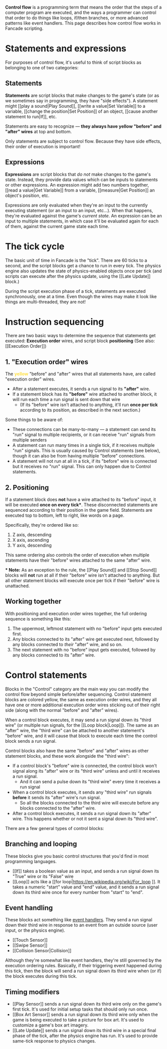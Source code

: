 **Control flow** is a programming term that means the order that the steps of a computer program are executed, and the ways a programmer can control that order to do things like loops, if/then branches, or more advanced patterns like event handlers. This page describes how control flow works in Fancade scripting.

# Statements and expressions

For purposes of control flow, it's useful to think of script blocks as belonging to one of two categories:

## Statements

**Statements** are script blocks that make changes to the game's state (or as we sometimes say in programming, they have "side effects"). A statement might [[play a sound|Play Sound]], [[write a value|Set Variable]] to a variable, [[change the position|Set Position]] of an object, [[cause another statement to run|If]], etc.

Statements are easy to recognize &mdash; **they always have yellow "before" and "after" wires** at top and bottom.

Only statements are subject to control flow. Because they have side effects, their order of execution is important!

## Expressions

**Expressions** are script blocks that _do not_ make changes to the game's state. Instead, they provide data values which can be inputs to statements or other expressions. An expression might add two numbers together, [[read a value|Get Variable]] from a variable, [[measure|Get Position]] an object's position, etc.

Expressions are only evaluated when they're an input to the currently executing statement (or an input to an input, etc...). When that happens, they're evaluated against the game's _current state_. An expression can be an input to multiple statements, in which case it'll be evaluated again for each of them, against the current game state each time.

# The tick cycle

The basic unit of time in Fancade is the "tick". There are 60 ticks to a second, and the script blocks get a chance to run in every tick. The physics engine also updates the state of physics-enabled objects once per tick (and scripts can execute after the physics update, using the [[Late Update]] block.)

During the script execution phase of a tick, statements are executed synchronously, one at a time. Even though the wires may make it look like things are multi-threaded, they are not!

# Instruction sequencing

There are two basic ways to determine the sequence that statements get executed: **Execution order** wires, and script block **positioning** (See also: [[Execution Order]])

## 1. "Execution order" wires

The **<font color="ffe043">yellow</font>** "before" and "after" wires that all statements have, are called "execution order" wires.

* After a statement executes, it sends a run signal to its **"after"** wire.
* If a statement block has its **"before"** wire attached to another block, it will run each time a run signal is sent down that wire
    * (If its "before" wire isn't attached to anything, it'll run **once per tick** according to its position, as described in the next section.)

Some things to be aware of:

* These connections can be many-to-many &mdash; a statement can send its "run" signal to multiple recipients, or it can receive "run" signals from multiple senders
* A statement can run many times in a single tick, if it receives multiple "run" signals. This is usually caused by Control statements (see below), though it can also be from having multiple "before" connections.
* A statement will not run at all in a tick, if its "before" wire is connected but it receives no "run" signal. This can only happen due to Control statements.

## 2. Positioning

If a statement block does **not** have a wire attached to its "before" input, it will be executed **once on every tick\***. These disconnected statements are sequenced according to their position in the game field. Statements are executed top to bottom, left to right, like words on a page.

Specifically, they're ordered like so:

1. Z axis, descending
2. X axis, ascending
3. Y axis, descending

This same ordering also controls the order of execution when multiple statements have their "before" wires attached to the same "after" wire.

**\* Note:** As an exception to the rule, the [[Play Sound]] and [[Stop Sound]] blocks will **not** run at all if their "before" wire isn't attached to anything. But all other statement blocks will execute once per tick if their "before" wire is unattached.

## Working together

With positioning and execution order wires together, the full ordering sequence is something like this:

1. The uppermost, leftmost statement with no "before" input gets executed first.
2. Any blocks connected to its "after" wire get executed next, followed by any blocks connected to _their_ "after" wire, and so on.
3. The next statement with no "before" input gets executed, followed by any blocks connected to its "after" wire.

# Control statements

Blocks in the "Control" category are the main way you can modify the control flow beyond simple before/after sequencing. Control statement blocks are colored yellow, the same as execution order wires, and they all have one or more additional execution order wires sticking out of their right side (along with the normal "before" and "after" wires).

When a control block executes, it may send a run signal down its "third wire" (or multiple run signals, for the [[Loop block|Loop]]). The same as an "after" wire, the "third wire" can be attached to another statement's "before" wire, and it will cause that block to execute each time the control block sends a run signal.

Control blocks also have the same "before" and "after" wires as other statement blocks, and these work alongside the "third wire":

* If a control block's "before" wire is connected, the control block won't signal along its "after" wire or its "third wire" unless and until it receives a run signal.
    * And it can send a pulse down its "third wire" every time it receives a run signal
* When a control block executes, it sends any "third wire" run signals **before** it sends its "after" wire's run signal.
    * So all the blocks connected to the third wire will execute before any blocks connected to the "after" wire.
* After a control block executes, it sends a run signal down its "after" wire. This happens whether or not it sent a signal down its "third wire".

There are a few general types of control blocks:

## Branching and looping

These blocks give you basic control structures that you'd find in most programming languages.

* [[If]] takes a boolean value as an input, and sends a run signal down its "True" wire or its "False" wire
* [[Loop]] acts like a [[for loop|https://en.wikipedia.org/wiki/For_loop ]]. It takes a numeric "start" value and "end" value, and it sends a run signal down its third wire once for every number from "start" to "end".

## Event handling

These blocks act something like [event handlers](https://en.wikipedia.org/wiki/Event-driven_programming#Event_handlers). They send a run signal down their third wire in response to an event from an outside source (user input, or the physics engine).

* [[Touch Sensor]]
* [[Swipe Sensor]]
* [[Collision Sensor|Collision]]

Although they're somewhat like event handlers, they're still governed by the execution ordering rules. Basically, if their triggering event happened during this tick, then the block will send a run signal down its third wire when (or if) the block executes during this tick.

## Timing modifiers

* [[Play Sensor]] sends a run signal down its third wire only on the game's first tick. It's used for initial setup tasks that should only run once.
* [[Box Art Sensor]] sends a run signal down its third wire only when the game is being executed to take a picture for box art. It's used to customize a game's box art imagery.
* [[Late Update]] sends a run signal down its third wire in a special final phase of the tick, after the physics engine has run. It's used to provide same-tick response to physics changes.